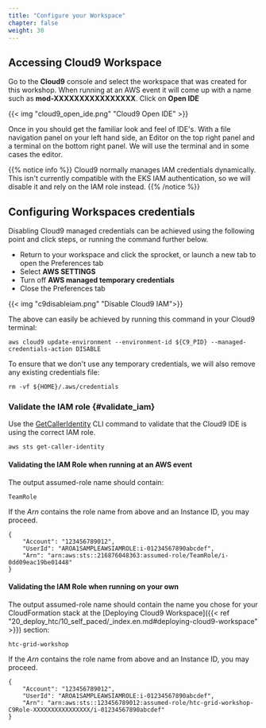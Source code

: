 ```yaml
---
title: "Configure your Workspace"
chapter: false
weight: 30
---
```


## Accessing Cloud9 Workspace

Go to the **Cloud9** console and select the workspace that was created for this workshop. When running at an AWS event it will come up with a name such as **mod-XXXXXXXXXXXXXXXX**. Click on **Open IDE**

{{< img "cloud9_open_ide.png" "Cloud9 Open IDE" >}}

Once in you should get the familiar look and feel of IDE's. With a file navigation panel on your left hand side, an Editor on the top right panel and a terminal on the bottom right panel. We will use the terminal and in some cases the editor.


{{% notice info %}}
Cloud9 normally manages IAM credentials dynamically. This isn't currently compatible with
the EKS IAM authentication, so we will disable it and rely on the IAM role instead.
{{% /notice %}}

## Configuring Workspaces credentials

Disabling Cloud9 managed credentials can be achieved using the following point and click steps, or running the command further below.

- Return to your workspace and click the sprocket, or launch a new tab to open the Preferences tab
- Select **AWS SETTINGS**
- Turn off **AWS managed temporary credentials**
- Close the Preferences tab

{{< img "c9disableiam.png" "Disable Cloud9 IAM">}}

The above can easily be achieved by running this command in your Cloud9 terminal:
```
aws cloud9 update-environment --environment-id ${C9_PID} --managed-credentials-action DISABLE
```

To ensure that we don't use any temporary credentials, we will also remove any existing credentials file:
```
rm -vf ${HOME}/.aws/credentials
```

### Validate the IAM role {#validate_iam}

Use the [GetCallerIdentity](https://docs.aws.amazon.com/cli/latest/reference/sts/get-caller-identity.html) CLI command to validate that the Cloud9 IDE is using the correct IAM role.

```
aws sts get-caller-identity
```


#### Validating the IAM Role when running at an AWS event

The output assumed-role name should contain:
```
TeamRole
```
If the _Arn_ contains the role name from above and an Instance ID, you may proceed.

```output
{
    "Account": "123456789012", 
    "UserId": "AROA1SAMPLEAWSIAMROLE:i-01234567890abcdef", 
    "Arn": "arn:aws:sts::216876048363:assumed-role/TeamRole/i-0dd09eac19be01448"
}
```

#### Validating the IAM Role when running on your own

The output assumed-role name should contain the name you chose for your CloudFormation stack at the [Deploying Cloud9 Workspace]({{< ref "20_deploy_htc/10_self_paced/_index.en.md#deploying-cloud9-workspace" >}}) section:
```
htc-grid-workshop
```

If the _Arn_ contains the role name from above and an Instance ID, you may proceed.

```output
{
    "Account": "123456789012", 
    "UserId": "AROA1SAMPLEAWSIAMROLE:i-01234567890abcdef", 
    "Arn": "arn:aws:sts::123456789012:assumed-role/htc-grid-workshop-C9Role-XXXXXXXXXXXXXXXX/i-01234567890abcdef"
}
```


